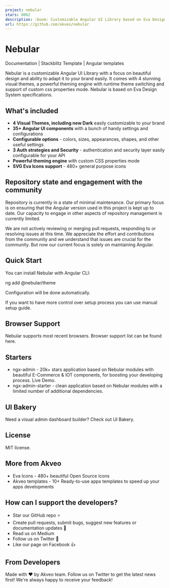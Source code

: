 ```yaml
---
project: nebular
stars: 8062
description: :boom: Customizable Angular UI Library based on Eva Design System :new_moon_with_face::sparkles:Dark Mode
url: https://github.com/akveo/nebular
---
```


Nebular
=======

Documentation | Stackblitz Template | Angular templates

Nebular is a customizable Angular UI Library with a focus on beautiful design and ability to adapt it to your brand easily. It comes with 4 stunning visual themes, a powerful theming engine with runtime theme switching and support of custom css properties mode. Nebular is based on Eva Design System specifications.

What's included
---------------

-   **4 Visual Themes, including new Dark** easily customizable to your brand
-   **35+ Angular UI components** with a bunch of handy settings and configurations
-   **Configurable options** - colors, sizes, appearances, shapes, and other useful settings
-   **3 Auth strategies and Security** - authentication and security layer easily configurable for your API
-   **Powerful theming engine** with custom CSS properties mode
-   **SVG Eva Icons support** - 480+ general purpose icons

Repository state and engagement with the community
--------------------------------------------------

Repository is currently in a state of minimal maintenance. Our primary focus is on ensuring that the Angular version used in this project is kept up to date. Our capacity to engage in other aspects of repository management is currently limited.

We are not actively reviewing or merging pull requests, responding to or resolving issues at this time. We appreciate the effort and contributions from the community and we understand that issues are crucial for the community. But now our current focus is solely on maintaining Angular.

Quick Start
-----------

You can install Nebular with Angular CLI:

ng add @nebular/theme

Configuration will be done automatically.

If you want to have more control over setup process you can use manual setup guide.

Browser Support
---------------

Nebular supports most recent browsers. Browser support list can be found here.

Starters
--------

-   ngx-admin - 20k+ stars application based on Nebular modules with beautiful E-Commerce & IOT components, for boosting your developing process. Live Demo.
-   ngx-admin-starter - clean application based on Nebular modules with a limited number of additional dependencies.

UI Bakery
---------

Need a visual admin dashboard builder? Check out UI Bakery.

License
-------

MIT license.

More from Akveo
---------------

-   Eva Icons - 480+ beautiful Open Source icons
-   Akveo templates - 10+ Ready-to-use apps templates to speed up your apps developments

How can I support the developers?
---------------------------------

-   Star our GitHub repo ⭐
-   Create pull requests, submit bugs, suggest new features or documentation updates 🔧
-   Read us on Medium
-   Follow us on Twitter 🐾
-   Like our page on Facebook 👍

From Developers
---------------

Made with ❤️ by Akveo team. Follow us on Twitter to get the latest news first! We're always happy to receive your feedback!
